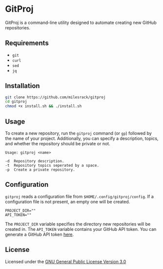 # GitProj
GitProj is a command-line utility designed to automate creating new GitHub repositories.

## Requirements
- `git`
- `curl`
- `sed`
- `jq`

## Installation
```bash
git clone https://github.com/milesrack/gitproj
cd gitproj
chmod +x install.sh && ./install.sh
```

## Usage
To create a new repository, run the `gitproj` command (or `gp`) followed by the name of your project. Additionally, you can specify a description, topics, and whether the repository should be private or not. 
```
Usage: gitproj <name>

-d	Repository description.
-t	Repository topics seperated by a space.
-p	Create a private repository.
```

## Configuration
`gitproj` reads a configuration file from `$HOME/.config/gitproj/config`. If a configuration file is not present, an empty one will be created.
```
PROJECT_DIR=""
API_TOKEN=""
```
The `PROJECT_DIR` variable specifies the directory new repositories will be created in. The `API_TOKEN` variable contains your GitHub API token. You can generate a GitHub API token [here](https://github.com/settings/tokens).

## License
Licensed under the [GNU General Public License Version 3.0](https://www.gnu.org/licenses/gpl-3.0.txt)
